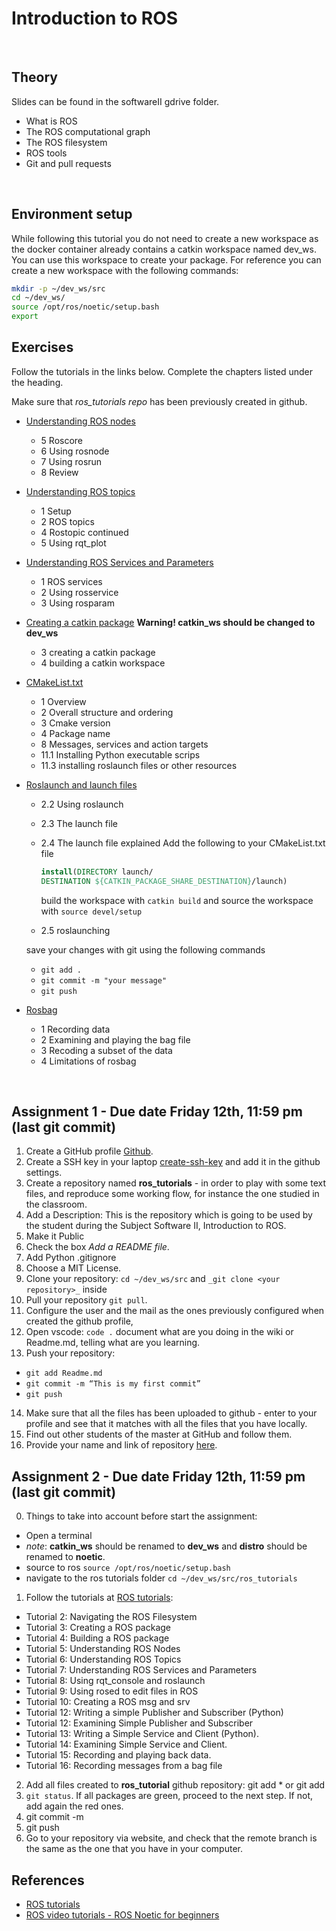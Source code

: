 # Introduction to ROS

&nbsp;

## Theory

Slides can be found in the softwareII gdrive folder.

- What is ROS
- The ROS computational graph
- The ROS filesystem
- ROS tools
- Git and pull requests

&nbsp;

## Environment setup

While following this tutorial you do not need to create a new workspace as the docker container already contains a catkin workspace named dev_ws. You can use this workspace to create your package. For reference you can create a new workspace with the following commands:

  ```bash
  mkdir -p ~/dev_ws/src
  cd ~/dev_ws/
  source /opt/ros/noetic/setup.bash
  export
  ```

## Exercises

Follow the tutorials in the links below. Complete the chapters listed under the heading.

Make sure that *ros_tutorials repo* has been previously created in github.

- [Understanding ROS nodes](http://wiki.ros.org/ROS/Tutorials/UnderstandingNodes)
  - 5 Roscore
  - 6 Using rosnode
  - 7 Using rosrun
  - 8 Review

- [Understanding ROS topics](http://wiki.ros.org/ROS/Tutorials/UnderstandingTopics)
  - 1 Setup
  - 2 ROS topics
  - 4 Rostopic continued
  - 5 Using rqt_plot

- [Understanding ROS Services and Parameters](http://wiki.ros.org/ROS/Tutorials/UnderstandingServicesParams)
  - 1 ROS services
  - 2 Using rosservice
  - 3 Using rosparam

- [Creating a catkin package](http://wiki.ros.org/catkin/Tutorials/CreatingPackage) **Warning! catkin_ws should be changed to dev_ws**
  - 3 creating a catkin package
  - 4 building a catkin workspace

- [CMakeList.txt](http://wiki.ros.org/catkin/CMakeLists.txt)
  - 1 Overview
  - 2 Overall structure and ordering
  - 3 Cmake version
  - 4 Package name
  - 8 Messages, services and action targets
  - 11.1 Installing Python executable scrips
  - 11.3 installing roslaunch files or other resources

- [Roslaunch and launch files](http://wiki.ros.org/ROS/Tutorials/UsingRqtconsoleRoslaunch)
  - 2.2 Using roslaunch
  - 2.3 The launch file
  - 2.4 The launch file explained
    Add the following to your CMakeList.txt file

    ```cmake
    install(DIRECTORY launch/
    DESTINATION ${CATKIN_PACKAGE_SHARE_DESTINATION}/launch)
    ```

    build the workspace with `catkin build` and source the workspace with `source devel/setup`
  - 2.5 roslaunching

  save your changes with git using the following commands

  - `git add .`
  - `git commit -m "your message"`
  - `git push`

- [Rosbag](http://wiki.ros.org/rosbag/Tutorials/Recording%20and%20playing%20back%20data)
  - 1 Recording data
  - 2 Examining and playing the bag file
  - 3 Recoding a subset of the data
  - 4 Limitations of rosbag

&nbsp;

## Assignment 1 - Due date Friday 12th, 11:59 pm (last git commit)

1. Create a GitHub profile [Github](https://github.com/).
2. Create a SSH key in your laptop [create-ssh-key](https://www.digitalocean.com/community/tutorials/how-to-set-up-ssh-keys-on-ubuntu-20-04) and add it in the github settings.
3. Create a repository named **ros_tutorials** - in order to play with some text files, and reproduce some working flow, for instance the one studied in the classroom.
4. Add a Description: This is the repository which is going to be used by the student during the Subject Software II, Introduction to ROS.
5. Make it Public
6. Check the box _Add a README file_.
7. Add Python .gitignore
8. Choose a MIT License.
9. Clone your repository: `cd ~/dev_ws/src` and  `_git clone <your repository>_` inside
10. Pull your repository `git pull`.
11. Configure the user and the mail as the ones previously configured when created the github profile,
12. Open vscode: `code .` document what are you doing in the wiki or Readme.md, telling what are you learning.
14. Push your repository:
  - `git add Readme.md`
  - `git commit -m “This is my first commit”`
  - `git push`
14. Make sure that all the files has been uploaded to github - enter to your profile and see that it matches with all the files that you have locally.
15. Find out other students of the master at GitHub and follow them.
15. Provide your name and link of repository [here](https://docs.google.com/spreadsheets/d/1ZyUKA4EDKNS-r1ppWnJ4YpjnhbGrnDkWbXj30VyRfmM/edit?usp=sharing).

## Assignment 2 - Due date Friday 12th, 11:59 pm (last git commit)
0. Things to take into account before start the assignment:
  - Open a terminal
  - _note_: **catkin_ws** should be renamed to **dev_ws** and **distro** should be renamed to **noetic**.
  - source to ros `source /opt/ros/noetic/setup.bash`
  - navigate to the ros tutorials folder `cd ~/dev_ws/src/ros_tutorials`
1. Follow the tutorials at [ROS tutorials](http://wiki.ros.org/ROS/Tutorials):
  - Tutorial 2: Navigating the ROS Filesystem
  - Tutorial 3: Creating a ROS package
  - Tutorial 4: Building a ROS package
  - Tutorial 5: Understanding ROS Nodes
  - Tutorial 6: Understanding ROS Topics
  - Tutorial 7: Understanding ROS Services and Parameters
  - Tutorial 8: Using rqt_console and roslaunch
  - Tutorial 9: Using rosed to edit files in ROS
  - Tutorial 10: Creating a ROS msg and srv
  - Tutorial 12: Writing a simple Publisher and Subscriber (Python)
  - Tutorial 12: Examining Simple Publisher and Subscriber
  - Tutorial 13: Writing a Simple  Service and  Client (Python).
  - Tutorial 14: Examining Simple Service and Client.
  - Tutorial 15: Recording and playing back data.
  - Tutorial 16: Recording messages from a bag file
2. Add all files created to **ros_tutorial** github repository: git add *  or git add <file>
3. `git status`. If all packages are green, proceed to the next step. If not, add again the red ones.
4. git commit -m <add some info regarding the packages that you are adding>
5. git push
6. Go to your repository via website, and check that the remote branch is the same as the one that you have in your computer.

## References

- [ROS tutorials](http://wiki.ros.org/ROS/Tutorials)
- [ROS video tutorials - ROS Noetic for beginners](https://www.youtube.com/playlist?list=PLLSegLrePWgIbIrA4iehUQ-impvIXdd9Q)
